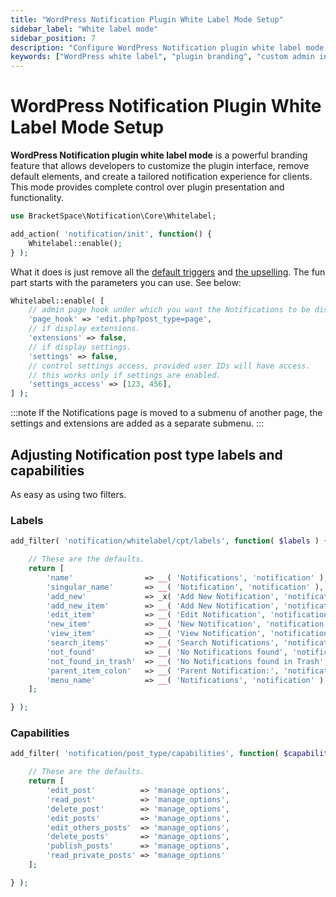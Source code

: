 ```yaml
---
title: "WordPress Notification Plugin White Label Mode Setup"
sidebar_label: "White label mode"
sidebar_position: 7
description: "Configure WordPress Notification plugin white label mode for custom branding. Remove default triggers, customize admin interface, and control user access."
keywords: ["WordPress white label", "plugin branding", "custom admin interface", "notification customization", "plugin white labeling", "developer tools", "admin customization", "plugin configuration"]
---
```


# WordPress Notification Plugin White Label Mode Setup

**WordPress Notification plugin white label mode** is a powerful branding feature that allows developers to customize the plugin interface, remove default elements, and create a tailored notification experience for clients. This mode provides complete control over plugin presentation and functionality.

```php
use BracketSpace\Notification\Core\Whitelabel;

add_action( 'notification/init', function() {
	Whitelabel::enable();
} );
```

What it does is just remove all the [default triggers](../triggers/default-triggers.md) and [the upselling](../../user-guide/advanced/disable-upselling.md). The fun part starts with the parameters you can use. See below:

```php
Whitelabel::enable( [
	// admin page hook under which you want the Notifications to be displayed.
	'page_hook' => 'edit.php?post_type=page',
	// if display extensions.
	'extensions' => false,
	// if display settings.
	'settings' => false,
	// control settings access, provided user IDs will have access.
	// this works only if settings are enabled.
	'settings_access' => [123, 456],
] );
```

:::note
If the Notifications page is moved to a submenu of another page, the settings and extensions are added as a separate submenu.
:::

## Adjusting Notification post type labels and capabilities

As easy as using two filters.

### Labels

```php
add_filter( 'notification/whitelabel/cpt/labels', function( $labels ) {

	// These are the defaults.
	return [
		'name'                => __( 'Notifications', 'notification' ),
		'singular_name'       => __( 'Notification', 'notification' ),
		'add_new'             => _x( 'Add New Notification', 'notification', 'notification' ),
		'add_new_item'        => __( 'Add New Notification', 'notification' ),
		'edit_item'           => __( 'Edit Notification', 'notification' ),
		'new_item'            => __( 'New Notification', 'notification' ),
		'view_item'           => __( 'View Notification', 'notification' ),
		'search_items'        => __( 'Search Notifications', 'notification' ),
		'not_found'           => __( 'No Notifications found', 'notification' ),
		'not_found_in_trash'  => __( 'No Notifications found in Trash', 'notification' ),
		'parent_item_colon'   => __( 'Parent Notification:', 'notification' ),
		'menu_name'           => __( 'Notifications', 'notification' ),
	];

} );
```

### Capabilities

```php
add_filter( 'notification/post_type/capabilities', function( $capabilities ) {

	// These are the defaults.
	return [
		'edit_post'          => 'manage_options',
		'read_post'          => 'manage_options',
		'delete_post'        => 'manage_options',
		'edit_posts'         => 'manage_options',
		'edit_others_posts'  => 'manage_options',
		'delete_posts'       => 'manage_options',
		'publish_posts'      => 'manage_options',
		'read_private_posts' => 'manage_options'
	];

} );
```